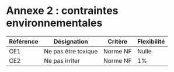 # Annexe 2 : contraintes environnementales

|Référence|Désignation|Critère|Flexibilité|
|---|---|---|---|
|CE1|Ne pas être toxique|Norme NF|Nulle|
|CE2|Ne pas irriter|Norme NF|1%|
